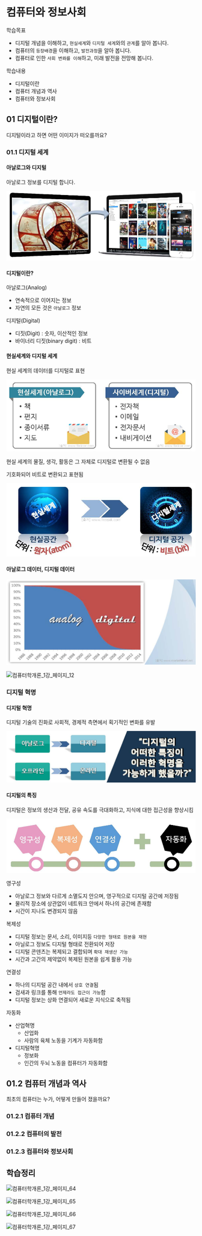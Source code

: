 # 컴퓨터와 정보사회



학습목표

* 디지털 개념을 이해하고, `현실세계`와 `디지털 세계`와의 `관계`를 알아 봅니다.
* 컴퓨터의 `등장배경`을 이해하고, `발전과정`을 알아 봅니다.
* 컴퓨터로 인한 `사회 변롸를 이해`하고, 미래 발전을 전망해 봅니다.



학습내용

* 디지털이란
* 컴퓨터 개념과 역사
* 컴퓨터와 정보사회





## 01 디지털이란?

디지털이라고 하면 어떤 이미지가 떠오를까요?



### 01.1 디지털 세계

#### 아날로그와 디지털

아날로그 정보를 디지털 합니다.



![image-20210122153550173](./img/image-20210122153550173.png)



#### 디지털이란?

아날로그(Analog)

* 연속적으로 이어지는 정보
* 자연의 모든 것은 `아날로그` 정보 



디지털(Digital)

* 디짓(Digit) : 숫자, 이산적인 정보
* 바이너리 디짓(binary digit) : 비트



#### 현실세계와 디지털 세계

현실 세계의 데이터를 디지털로 표현

![image-20210122153756081](./img/image-20210122153756081.png)

현실 세계의 물질, 생각, 활동은 그 자체로 디지털로 변환될 수 없음

기호화되어 비트로 변환되고 표현됨



![image-20210122153906613](./img/image-20210122153906613.png)



#### 아날로그 데이터, 디지털 데이터



![image-20210122153955961](./img/image-20210122153955961.png)





![컴퓨터학개론_1강_페이지_12](D:\jinydev\cs101_컴퓨터학개론\01\컴퓨터학개론_1강_페이지_12.jpg)



### 디지털 혁명

#### 디지털 혁명

디지털 기술의 진화로 사회적, 경제적 측면에서 획기적인 변화를 유발

![image-20210122154104503](./img/image-20210122154104503.png)



#### 디지털의 특징

디지털은 정보의 생산과 전달, 공유 속도를 극대화하고, 지식에 대한 접근성을 향상시킴

![image-20210122154221863](./img/image-20210122154221863.png)





영구성

* 아날로그 정보와 다르게 소멸도지 안으며, 영구적으로 디지털 공간에 저장됨
* 물리적 장소에 상관없이 네트워크 안에서 하나의 공간에 존재함
* 시간이 지나도 변경되지 않음



복제성

* 디지털 정보는 문서, 소리, 이미지등 `다양한 형태로 원본을 재현`
* 아닐로그 정보도 디지털 형태로 전환되어 저장
* 디지털 콘덴츠는 복제되고 결합되며 `확대 재생산 가능`
* 시간과 고간의 제약없이 복제된 원본을 쉽게 활용 가능



연결성

* 하나의 디지털 공간 내에서 `상호 연결`됨
* 검새과 링크를 통해 `언제라도 접근이 가능`함
* 디지털 정보는 상화 연결되어 새로운 지식으로 축적됨



자동화

* 산업혁명
  * 산업화
  * 사람의 육체 노동을 기계가 자동화함
* 디지털혁명
  * 정보화
  * 인간의 두뇌 노동을 컴퓨터가 자동화함





## 01.2 컴퓨터 개념과 역사

최초의 컴퓨터는 누가, 어떻게 만들어 졌을까요?

### 01.2.1 컴퓨터 개념

### 01.2.2 컴퓨터의 발전

### 01.2.3 컴퓨터와 정보사회



## 학습정리

![컴퓨터학개론_1강_페이지_64](D:\jinydev\cs101_컴퓨터학개론\01\컴퓨터학개론_1강_페이지_64.jpg)

![컴퓨터학개론_1강_페이지_65](D:\jinydev\cs101_컴퓨터학개론\01\컴퓨터학개론_1강_페이지_65.jpg)

![컴퓨터학개론_1강_페이지_66](D:\jinydev\cs101_컴퓨터학개론\01\컴퓨터학개론_1강_페이지_66.jpg)

![컴퓨터학개론_1강_페이지_67](D:\jinydev\cs101_컴퓨터학개론\01\컴퓨터학개론_1강_페이지_67.jpg)